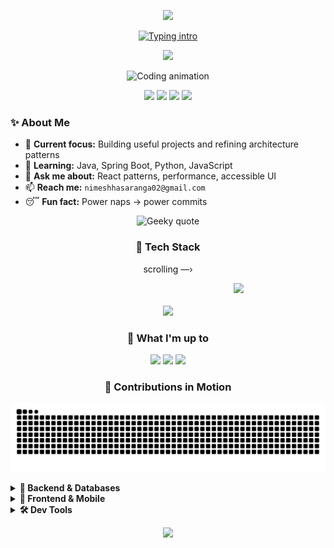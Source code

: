 <!-- ====== Animated Wave Header ====== -->
<p align="center">
  <img src="https://capsule-render.vercel.app/api?type=waving&height=230&color=0:6A11CB,100:2575FC&text=Nimesh%20Hasaranga&fontAlign=50&fontAlignY=40&fontColor=ffffff&desc=Passionate%20Developer%20from%20Sri%20Lanka%20🇱🇰&descAlign=50&descAlignY=70" />
</p>

<!-- ====== Typing Intro ====== -->
<p align="center">
  <a href="https://git.io/typing-svg">
    <img src="https://readme-typing-svg.demolab.com?font=Fira+Code&weight=700&size=22&pause=1000&center=true&vCenter=true&width=900&lines=Crafting+clean+code+%26+delightful+UX;Java+%7C+Spring+Boot+%7C+React+%7C+Android;Always+learning%3A+Java%2C+Spring+Boot%2C+Python%2C+JavaScript" alt="Typing intro" />
  </a>
</p>

<!-- ====== Motion Divider ====== -->
<p align="center">
  <img src="https://capsule-render.vercel.app/api?type=rect&color=0:2575FC,100:6A11CB&height=6&section=header&reversal=true"/>
</p>

<!-- ====== Cinematic Hero (looping code GIF) ====== -->
<p align="center">
  <img src="https://media.giphy.com/media/qgQUggAC3Pfv687qPC/giphy.gif" width="720" alt="Coding animation"/>
</p>

<!-- ====== Quick Badges ====== -->
<p align="center">
  <img src="https://komarev.com/ghpvc/?username=nimeshhasaranga&label=Profile%20Views&color=2575FC&style=for-the-badge" />
  <a href="mailto:nimeshhasaranga02@gmail.com"><img src="https://img.shields.io/badge/Email-Contact-6A11CB?style=for-the-badge&logo=gmail&logoColor=white" /></a>
  <a href="https://linkedin.com/in/nimesh-hasaranga" target="_blank"><img src="https://img.shields.io/badge/LinkedIn-Connect-0A66C2?style=for-the-badge&logo=linkedin&logoColor=white" /></a>
  <a href="https://instagram.com/_nimesh_hasaranga" target="_blank"><img src="https://img.shields.io/badge/Instagram-@_nimesh_hasaranga-E4405F?style=for-the-badge&logo=instagram&logoColor=white" /></a>
</p>

<!-- ====== About Me ====== -->
### ✨ About Me
- 🔭 **Current focus:** Building useful projects and refining architecture patterns  
- 🌱 **Learning:** Java, Spring Boot, Python, JavaScript  
- 💬 **Ask me about:** React patterns, performance, accessible UI  
- 📫 **Reach me:** `nimeshhasaranga02@gmail.com`  
- 😴 **Fun fact:** Power naps → power commits

<!-- ====== Animated Quote / Jokes (no border) ====== -->
<p align="center">
  <img src="https://readme-jokes.vercel.app/api?hideBorder&bgColor=%2314161E&textColor=%23C9D1D9&qColor=%232575FC&aColor=%236A11CB" alt="Geeky quote" />
</p>

<!-- ====== Animated Tech Carousel (Marquee) ====== -->
<h3 align="center">🚀 Tech Stack</h3>
<p align="center">scrolling —›</p>
<marquee direction="left" scrollamount="7" behavior="scroll">
  <img src="https://skillicons.dev/icons?i=java,spring,python,js,ts,react,nodejs,express,html,css,tailwind,androidstudio,kotlin,c,cpp,git,linux,mysql,postgresql,mongodb,oracle" height="48" />
</marquee>

<!-- ====== Animated Gradient Separator ====== -->
<p align="center">
  <img src="https://capsule-render.vercel.app/api?type=rect&color=0:6A11CB,100:2575FC&height=6&section=footer&reversal=true"/>
</p>

<!-- ====== Animated Timeline Badges (no charts) ====== -->
<h3 align="center">🧭 What I'm up to</h3>
<p align="center">
  <img src="https://img.shields.io/badge/Building-Hotel%20Management%20System-2575FC?style=for-the-badge" />
  <img src="https://img.shields.io/badge/Exploring-Clean%20Architecture-6A11CB?style=for-the-badge" />
  <img src="https://img.shields.io/badge/Practicing-Design%20Systems-9333EA?style=for-the-badge" />
</p>

<!-- ====== Contribution Snake (kept; no other charts) ====== -->
<h3 align="center">🐍 Contributions in Motion</h3>
<p align="center">
  <picture>
    <source media="(prefers-color-scheme: dark)" srcset="https://raw.githubusercontent.com/nimeshhasaranga/nimeshhasaranga/output/github-contribution-grid-snake-dark.svg">
    <img alt="snake animation" src="https://raw.githubusercontent.com/nimeshhasaranga/nimeshhasaranga/output/github-contribution-grid-snake.svg">
  </picture>
</p>

<!-- ====== Collapsible Sections (Animated details) ====== -->
<details>
  <summary><b>🧱 Backend & Databases</b></summary>

  - Java • Spring Boot (REST, Security, JPA)  
  - Node.js • Express  
  - SQL (MySQL, PostgreSQL, Oracle) • NoSQL (MongoDB)  
  - Auth • JWT • Caching • Pagination
</details>

<details>
  <summary><b>🎨 Frontend & Mobile</b></summary>

  - React (Hooks, Context, patterns)  
  - Tailwind CSS • Accessibility • Animations  
  - Android (Kotlin/Java) • XML UI
</details>

<details>
  <summary><b>🛠 Dev Tools</b></summary>

  - Git & GitHub • Linux • CLI  
  - VS Code • Android Studio • Basics of CI/CD
</details>

<!-- ====== Animated Footer Wave ====== -->
<p align="center">
  <img src="https://capsule-render.vercel.app/api?type=waving&height=120&color=0:2575FC,100:6A11CB&section=footer" />
</p>
